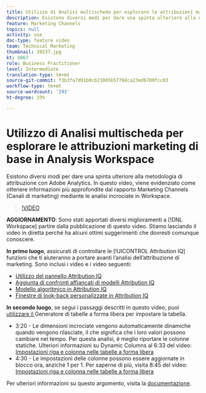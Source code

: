```yaml
---
title: Utilizzo di Analisi multischeda per esplorare le attribuzioni marketing di base in Analysis Workspace
description: Esistono diversi modi per dare una spinta ulteriore alla metodologia di attribuzione con Adobe Analytics. In questo video, viene evidenziato come ottenere informazioni più approfondite dal rapporto Marketing Channels (Canali di marketing) mediante le analisi incrociate in Workspace.
feature: Marketing Channels
topics: null
activity: use
doc-type: feature video
team: Technical Marketing
thumbnail: 39237.jpg
kt: 6067
role: Business Practitioner
level: Intermediate
translation-type: tm+mt
source-git-commit: f3b3fa7d91b0cb21005b57768ca23ed6700fcc03
workflow-type: tm+mt
source-wordcount: '293'
ht-degree: 33%

---
```



# Utilizzo di Analisi multischeda per esplorare le attribuzioni marketing di base in Analysis Workspace

Esistono diversi modi per dare una spinta ulteriore alla metodologia di attribuzione con Adobe Analytics. In questo video, viene evidenziato come ottenere informazioni più approfondite dal rapporto Marketing Channels (Canali di marketing) mediante le analisi incrociate in Workspace.

>[!VIDEO](https://video.tv.adobe.com/v/39237/?quality=12&learn=on)

**AGGIORNAMENTO**: Sono stati apportati diversi miglioramenti a  [!DNL Workspace] partire dalla pubblicazione di questo video. Stiamo lasciando il video in diretta perché ha alcuni ottimi suggerimenti che dovresti comunque conoscere.

**In primo luogo**, assicurati di controllare le  [!UICONTROL Attribution IQ] funzioni che ti aiuteranno a portare avanti l’analisi dell’attribuzione di marketing. Sono inclusi i video e i video seguenti:

* [Utilizzo del pannello Attribution IQ](using-the-attribution-iq-panel.md)
* [Aggiunta di confronti affiancati di modelli Attribution IQ](adding-side-by-side-comparisons-of-attribution-iq-models.md)
* [Modello algoritmico in Attribution IQ](algorithmic-model-in-attribution-iq.md)
* [Finestre di look-back personalizzate in Attribution IQ](custom-lookback-windows-in-attribution-iq.md)

**In secondo luogo**, se segui i passaggi descritti in questo video, puoi  [utilizzare il ](../building-freeform-tables/using-the-freeform-table-builder-in-analysis-workspace.md) Generatore di tabelle a forma libera per impostare la tabella.

* 3:20 - Le dimensioni incrociate vengono automaticamente dinamiche quando vengono rilasciate, il che significa che i loro valori possono cambiare nel tempo. Per questa analisi, è meglio riportare le colonne statiche. Ulteriori informazioni su Dynamic Columns al 6:33 del video: [Impostazioni riga e colonna nelle tabelle a forma libera](../building-freeform-tables/row-and-column-settings-in-freeform-tables.md)
* 4:30 - Le impostazioni delle colonne possono essere aggiornate in blocco ora, anziché 1 per 1. Per saperne di più, visita 8:45 del video: [Impostazioni riga e colonna nelle tabelle a forma libera](../building-freeform-tables/row-and-column-settings-in-freeform-tables.md)


Per ulteriori informazioni su questo argomento, visita la [documentazione](https://docs.adobe.com/content/help/it-IT/analytics/analyze/analysis-workspace/attribution/models.html).

